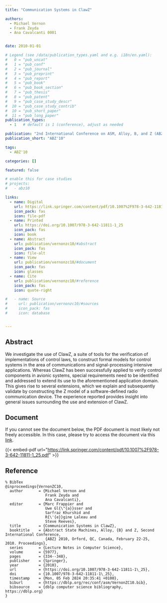 ```yaml
---
title: "Communication Systems in ClawZ"

authors:
  - Michael Vernon
  - Frank Zeyda
  - Ana Cavalcanti 0001


date: 2010-01-01

# Legend (see /data/publication_types.yaml and e.g. i18n/en.yaml): 
#   0 = "pub_uncat"
#   1 = "pub_conf"
#   2 = "pub_journal"
#   3 = "pub_preprint"
#   4 = "pub_report"
#   5 = "pub_book"
#   6 = "pub_book_section"
#   7 = "pub_thesis"
#   8 = "pub_patent"
#   9 = "pub_case_study_descr"
#  10 = "pub_case_study_contrib"
#  10 = "pub_short_paper"
#  11 = "pub_long_paper"
publication_types:
  - 1   # default is 1 (conference), adjust as needed

publication: "2nd International Conference on ASM, Alloy, B, and Z (ABZ'10)"
publication_short: "ABZ'10"

tags:
  - ABZ'10

categories: []

featured: false

# enable this for case studies
# projects:
#   - abz10

links:
  - name: Digital
    url: https://link.springer.com/content/pdf/10.1007%2F978-3-642-11811-1_25.pdf
    icon_pack: fas
    icon: file-pdf
  - name: Printed
    url: https://doi.org/10.1007/978-3-642-11811-1_25
    icon_pack: fas
    icon: book
  - name: Abstract
    url: publication/vernonzc10/#abstract
    icon_pack: fas
    icon: file-alt
  - name: View
    url: publication/vernonzc10/#document
    icon_pack: fas
    icon: glasses
  - name: Cite
    url: publication/vernonzc10/#reference
    icon_pack: fas
    icon: quote-right

#   - name: Source
#     url: publication/vernonzc10/#sources
#     icon_pack: fas
#     icon: database


---
```


## Abstract

We investigate the use of ClawZ, a suite of tools for the verification of implementations of control laws, to construct formal models for control systems in the area of communications and signal-processing intensive applications. Whereas ClawZ has been successfully applied to verify control components in avionic systems, special requirements need to be identified and addressed to extend its use to the aforementioned application domain. This gives rise to several extensions, which we explain and subsequently validate by constructing the Z model of a software-defined radio communication device. The experience reported provides insight into general issues surrounding the use and extension of ClawZ.

## Document

If you cannot see the document below, the PDF document is most likely not freely accessible. In this case, please try to access the document via this <a href="https://link.springer.com/content/pdf/10.1007%2F978-3-642-11811-1_25.pdf">link</a>.

{{< embed-pdf url="https://link.springer.com/content/pdf/10.1007%2F978-3-642-11811-1_25.pdf" >}}

## Reference

```
% BibTex
@inproceedings{VernonZC10,
  author       = {Michael Vernon and
                  Frank Zeyda and
                  Ana Cavalcanti},
  editor       = {Marc Frappier and
                  Uwe Gl{\"{a}}sser and
                  Sarfraz Khurshid and
                  R{\'{e}}gine Laleau and
                  Steve Reeves},
  title        = {Communication Systems in ClawZ},
  booktitle    = {Abstract State Machines, Alloy, {B} and Z, Second International Conference,
                  {ABZ} 2010, Orford, QC, Canada, February 22-25, 2010. Proceedings},
  series       = {Lecture Notes in Computer Science},
  volume       = {5977},
  pages        = {334--348},
  publisher    = {Springer},
  year         = {2010},
  url          = {https://doi.org/10.1007/978-3-642-11811-1\_25},
  doi          = {10.1007/978-3-642-11811-1\_25},
  timestamp    = {Mon, 05 Feb 2024 20:35:41 +0100},
  biburl       = {https://dblp.org/rec/conf/asm/VernonZC10.bib},
  bibsource    = {dblp computer science bibliography, https://dblp.org}
}


```

<!-- # add information for case study papers (if available)
## Sources

- **Used formal method:**
  [ASM](/method/asm)
- **Resources and tools:**
  Asmeta

For more information, please contact the <a href ="mailto:silvia.bonfanti@unibg.it;arcaini@nii.ac.jp;angelo.gargantini@unibg.it;scandurra@unibg.it;elvinia.riccobene@unimi.it">authors</a>-->

